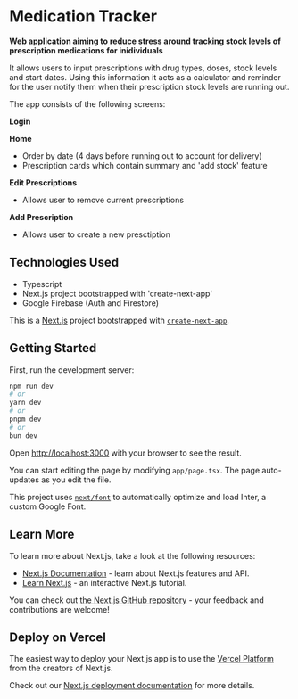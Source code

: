 # Medication Tracker

**Web application aiming to reduce stress around tracking stock levels of prescription medications for inidividuals**

It allows users to input prescriptions with drug types, doses, stock levels and start dates. Using this information it acts as a calculator and reminder for the user notify them when their prescription stock levels are running out.

The app consists of the following screens:

**Login**

**Home**
* Order by date (4 days before running out to account for delivery)
* Prescription cards which contain summary and 'add stock' feature

**Edit Prescriptions**
* Allows user to remove current prescriptions

**Add Prescription**
* Allows user to create a new presctiption

## Technologies Used

* Typescript
* Next.js project bootstrapped with 'create-next-app'
* Google Firebase (Auth and Firestore)
  



This is a [Next.js](https://nextjs.org/) project bootstrapped with [`create-next-app`](https://github.com/vercel/next.js/tree/canary/packages/create-next-app).

## Getting Started

First, run the development server:

```bash
npm run dev
# or
yarn dev
# or
pnpm dev
# or
bun dev
```

Open [http://localhost:3000](http://localhost:3000) with your browser to see the result.

You can start editing the page by modifying `app/page.tsx`. The page auto-updates as you edit the file.

This project uses [`next/font`](https://nextjs.org/docs/basic-features/font-optimization) to automatically optimize and load Inter, a custom Google Font.

## Learn More

To learn more about Next.js, take a look at the following resources:

- [Next.js Documentation](https://nextjs.org/docs) - learn about Next.js features and API.
- [Learn Next.js](https://nextjs.org/learn) - an interactive Next.js tutorial.

You can check out [the Next.js GitHub repository](https://github.com/vercel/next.js/) - your feedback and contributions are welcome!

## Deploy on Vercel

The easiest way to deploy your Next.js app is to use the [Vercel Platform](https://vercel.com/new?utm_medium=default-template&filter=next.js&utm_source=create-next-app&utm_campaign=create-next-app-readme) from the creators of Next.js.

Check out our [Next.js deployment documentation](https://nextjs.org/docs/deployment) for more details.
